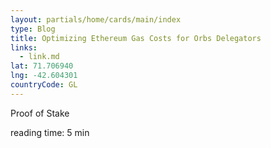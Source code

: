 ```yaml
---
layout: partials/home/cards/main/index
type: Blog
title: Optimizing Ethereum Gas Costs for Orbs Delegators
links:
  - link.md
lat: 71.706940
lng: -42.604301
countryCode: GL
---
```


Proof of Stake

reading time: 5 min

